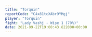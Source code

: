 ```yaml
---
title: "Torquin"
reportCode: "C4x81tcXAbr9YMgj"
player: "Torquin"
fight: "Lady Vashj - Wipe 1 (70%)"
date: 2021-09-22T19:00:43.822000+00:00
---
```

